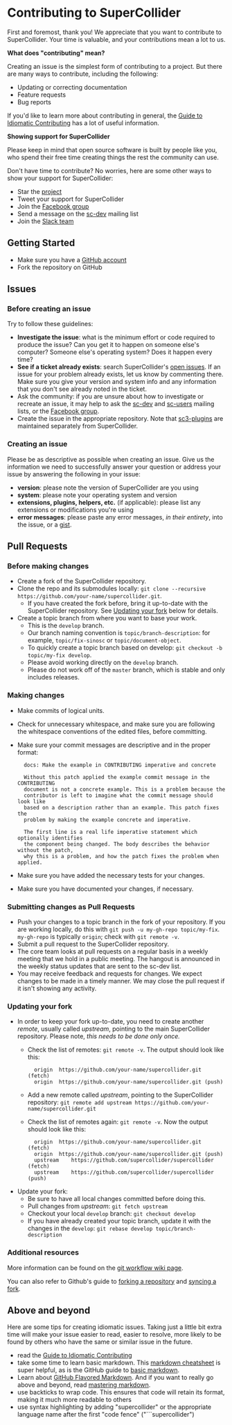 # Contributing to SuperCollider

First and foremost, thank you! We appreciate that you want to contribute to SuperCollider. Your time is valuable, and your contributions mean a lot to us.

**What does "contributing" mean?**

Creating an issue is the simplest form of contributing to a project. But there are many ways to contribute, including the following:

- Updating or correcting documentation
- Feature requests
- Bug reports

If you'd like to learn more about contributing in general, the [Guide to Idiomatic Contributing](https://github.com/jonschlinkert/idiomatic-contributing) has a lot of useful information.

**Showing support for SuperCollider**

Please keep in mind that open source software is built by people like you, who spend their free time creating things the rest the community can use.

Don't have time to contribute? No worries, here are some other ways to show your support for SuperCollider:

- Star the [project](https://github.com/supercollider/supercollider)
- Tweet your support for SuperCollider
- Join the [Facebook group](https://www.facebook.com/groups/supercollider/)
- Send a message on the [sc-dev](http://new-supercollider-mailing-lists-forums-use-these.2681727.n2.nabble.com/mailing_list/MailingListOptions.jtp?forum=2681767) mailing list
- Join the [Slack team](https://slackin-apxbmqnfui.now.sh/)

## Getting Started

- Make sure you have a [GitHub account](https://github.com/signup/free)
- Fork the repository on GitHub

## Issues

### Before creating an issue

Try to follow these guidelines:

- **Investigate the issue**: what is the minimum effort or code required to produce the issue? Can you get it to happen on someone else's computer? Someone else's operating system? Does it happen every time?
- **See if a ticket already exists**: search SuperCollider's [open issues](https://github.com/supercollider/supercollider/issues). If an issue for your problem already exists, let us know by commenting there. Make sure you give your version and system info and any information that you don't see already noted in the ticket.
- Ask the community: if you are unsure about how to investigate or recreate an issue, it may help to ask the [sc-dev](http://new-supercollider-mailing-lists-forums-use-these.2681727.n2.nabble.com/mailing_list/MailingListOptions.jtp?forum=2681767) and [sc-users](http://new-supercollider-mailing-lists-forums-use-these.2681727.n2.nabble.com/mailing_list/MailingListOptions.jtp?forum=2676391) mailing lists, or the [Facebook group](https://www.facebook.com/groups/supercollider/).
- Create the issue in the appropriate repository. Note that [sc3-plugins](https://github.com/supercollider/sc3-plugins) are maintained separately from SuperCollider.

### Creating an issue

Please be as descriptive as possible when creating an issue. Give us the information we need to successfully answer your question or address your issue by answering the following in your issue:

- **version**: please note the version of SuperCollider are you using
- **system**: please note your operating system and version
- **extensions, plugins, helpers, etc.** (if applicable): please list any extensions or modifications you're using
- **error messages**: please paste any error messages, *in their entirety*, into the issue, or a [gist](https://gist.github.com/).

## Pull Requests

### Before making changes

- Create a fork of the SuperCollider repository.
- Clone the repo and its submodules locally: `git clone --recursive https://github.com/your-name/supercollider.git`.
	- If you have created the fork before, bring it up-to-date with the SuperCollider repository. See [Updating your fork](#updating-your-fork) below for details.
- Create a topic branch from where you want to base your work.
	- This is the `develop` branch.
	- Our branch naming convention is `topic/branch-description`: for example, `topic/fix-sinosc` or `topic/document-object`.
	- To quickly create a topic branch based on develop: `git checkout -b topic/my-fix develop`.
	- Please avoid working directly on the `develop` branch.
	- Please do not work off of the `master` branch, which is stable and only includes releases.

### Making changes

- Make commits of logical units.
- Check for unnecessary whitespace, and make sure you are following the whitespace conventions of the edited files, before committing.
- Make sure your commit messages are descriptive and in the proper format:

        docs: Make the example in CONTRIBUTING imperative and concrete

        Without this patch applied the example commit message in the CONTRIBUTING
        document is not a concrete example. This is a problem because the
        contributor is left to imagine what the commit message should look like
        based on a description rather than an example. This patch fixes the
        problem by making the example concrete and imperative.

        The first line is a real life imperative statement which optionally identifies
        the component being changed. The body describes the behavior without the patch,
        why this is a problem, and how the patch fixes the problem when applied.

- Make sure you have added the necessary tests for your changes.
- Make sure you have documented your changes, if necessary.

### Submitting changes as Pull Requests

- Push your changes to a topic branch in the fork of your repository. If you are working locally, do this with `git push -u my-gh-repo topic/my-fix`. `my-gh-repo` is typically `origin`; check with `git remote -v`.
- Submit a pull request to the SuperCollider repository.
- The core team looks at pull requests on a regular basis in a weekly meeting that we hold in a public meeting. The hangout is announced in the weekly status updates that are sent to the sc-dev list.
- You may receive feedback and requests for changes. We expect changes to be made in a timely manner. We may close the pull request if it isn't showing any activity.

### Updating your fork
- In order to keep your fork up-to-date, you need to create another *remote*, usually called *upstream*, pointing to the main SuperCollider repository. Please note, *this needs to be done only once.*
	- Check the list of remotes: `git remote -v`. The output should look like this:

			origin	https://github.com/your-name/supercollider.git (fetch)
			origin	https://github.com/your-name/supercollider.git (push)

	- Add a new remote called *upstream*, pointing to the SuperCollider repository:
	`git remote add upstream https://github.com/your-name/supercollider.git`
	- Check the list of remotes again: `git remote -v`. Now the output should look like this:

			origin	https://github.com/your-name/supercollider.git (fetch)
			origin	https://github.com/your-name/supercollider.git (push)
			upstream	https://github.com/supercollider/supercollider (fetch)
			upstream	https://github.com/supercollider/supercollider (push)

- Update your fork:
	- Be sure to have all local changes committed before doing this.
	- Pull changes from *upstream*:	`git fetch upstream`
	- Checkout your local `develop` branch:	`git checkout develop`
	- If you have already created your topic branch, update it with the changes in the `develop`:
	`git rebase develop topic/branch-description`


### Additional resources
More information can be found on the [git workflow wiki page](https://github.com/supercollider/supercollider/wiki/git-workflow-and-guidelines).

You can also refer to Github's guide to [forking a repository](https://help.github.com/articles/fork-a-repo/) and [syncing a fork](https://help.github.com/articles/syncing-a-fork/).

## Above and beyond

Here are some tips for creating idiomatic issues. Taking just a little bit extra time will make your issue easier to read, easier to resolve, more likely to be found by others who have the same or similar issue in the future.

- read the [Guide to Idiomatic Contributing](https://github.com/jonschlinkert/idiomatic-contributing)
- take some time to learn basic markdown. This [markdown cheatsheet](https://github.com/adam-p/markdown-here/wiki/Markdown-Cheatsheet) is super helpful, as is the GitHub guide to [basic markdown](https://help.github.com/articles/markdown-basics/).
- Learn about [GitHub Flavored Markdown](https://help.github.com/articles/github-flavored-markdown/). And if you want to really go above and beyond, read [mastering markdown](https://guides.github.com/features/mastering-markdown/).
- use backticks to wrap code. This ensures that code will retain its format, making it much more readable to others
- use syntax highlighting by adding "supercollider" or the appropriate language name after the first "code fence" ("\`\`\`supercollider")
